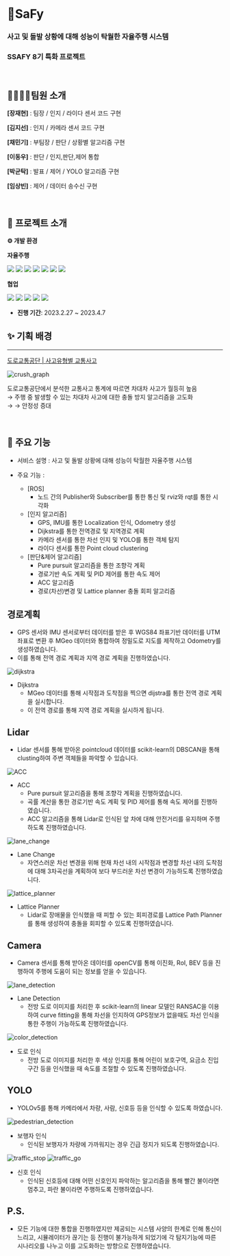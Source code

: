 

# 🚗SaFy

###  사고 및 돌발 상황에 대해 성능이 탁월한 자율주행 시스템
###  SSAFY 8기 특화 프로젝트
<br>

## 👨‍👩‍👧‍👦팀원 소개


**[장재현]** : 팀장 / 인지 / 라이다 센서 코드 구현


**[김지선]** : 인지 / 카메라 센서 코드 구현


**[채민기]** : 부팀장 / 판단 / 상황별 알고리즘 구현


**[이동우]** : 판단 / 인지,판단,제어 통합


**[박균탁]** : 발표 / 제어 / YOLO 알고리즘 구현


**[임상빈]** : 제어 / 데이터 송수신 구현



<br>

## 📆 프로젝트 소개

**⚙​ 개발 환경**

**자율주행**

<img src="https://img.shields.io/badge/ROS-22314E?style=for-the-badge&logo=ROS&logoColor=white"> <img src="https://img.shields.io/badge/Morai-000000?style=for-the-badge&logo=Morai&logoColor=white"> <img src="https://img.shields.io/badge/Python-3776AB?style=for-the-badge&logo=Python&logoColor=white"> <img src="https://img.shields.io/badge/OpenCV-5C3EE8?style=for-the-badge&logo=OpenCV&logoColor=white"> <img src="https://img.shields.io/badge/scikitlearn-F7931E?style=for-the-badge&logo=scikitlearn&logoColor=white"> <img src="https://img.shields.io/badge/PyTorch-EE4C2C?style=for-the-badge&logo=PyTorch&logoColor=white"> <img src="https://img.shields.io/badge/YOLO-00FFFF?style=for-the-badge&logo=YOLO&logoColor=white">
 
**협업**

<img src="https://img.shields.io/badge/gitlab-FC6D26?style=for-the-badge&logo=GitLab&logoColor=white"> <img src="https://img.shields.io/badge/jira-0052CC?style=for-the-badge&logo=Jira&logoColor=white"> <img src="https://img.shields.io/badge/MatterMOST-009688?style=for-the-badge&logo=Mattermost&logoColor=white"> <img src="https://img.shields.io/badge/Notion-EF1970?style=for-the-badge&logo=Notion&logoColor=white"> <img src="https://img.shields.io/badge/Discord-FDA061?style=for-the-badge&logo=Discord&logoColor=white">


- **진행 기간**: 2023.2.27  ~ 2023.4.7


## ✨ 기획 배경

---

[도로교통공단 | 사고유형별 교통사고](https://taas.koroad.or.kr/sta/acs/gus/selectAcdntTyTfcacd.do?menuId=WEB_KMP_OVT_MVT_TAG_ATT)

![crush_graph](https://user-images.githubusercontent.com/109489851/231025194-f01c5854-43de-4920-a0cc-fffcd7c19ef6.PNG)

도로교통공단에서 분석한 교통사고 통계에 따르면 차대차 사고가 월등히 높음
<br>
→ 주행 중 발생할 수 있는 차대차 사고에 대한 충돌 방지 알고리즘을 고도화
<br>
→ → 안정성 증대

<br>




## 🙌 주요 기능

- 서비스 설명 : 사고 및 돌발 상황에 대해 성능이 탁월한 자율주행 시스템

- 주요 기능 :
  - [ROS]
    - 노드 간의 Publisher와 Subscriber를 통한 통신 및 rviz와 rqt를 통한 시각화
  - [인지 알고리즘]
    - GPS, IMU를 통한 Localization 인식, Odometry 생성
    - Dijkstra를 통한 전역경로 및 지역경로 계획
    - 카메라 센서를 통한 차선 인지 및 YOLO를 통한 객체 탐지
    - 라이다 센서를 통한 Point cloud clustering
  - [판단&제어 알고리즘]
    - Pure pursuit 알고리즘을 통한 조향각 계획
    - 경로기반 속도 계획 및 PID 제어를 통한 속도 제어
    - ACC 알고리즘
    - 경로(차선)변경 및 Lattice planner 충돌 회피 알고리즘

## 경로계획

- GPS 센서와 IMU 센서로부터 데이터를 받은 후 WGS84 좌표기반 데이터를 UTM 좌표로 변환 후 MGeo 데이터와 통합하여 정밀도로 지도를 제작하고 Odometry를 생성하였습니다.
- 이를 통해 전역 경로 계획과 지역 경로 계획을 진행하였습니다. 

![dijkstra](https://user-images.githubusercontent.com/109489851/231050240-dd9c4dc9-54d5-4e4e-b2da-4d9eb857c8fc.gif)
- Dijkstra
  - MGeo 데이터를 통해 시작점과 도착점을 찍으면 dijstra를 통한 전역 경로 계획을 실시합니다.
  - 이 전역 경로를 통해 지역 경로 계획을 실시하게 됩니다.

## Lidar

- Lidar 센서를 통해 받아온 pointcloud 데이터를 scikit-learn의 DBSCAN을 통해 clusting하여 주변 객체들을 파악할 수 있습니다.

![ACC](https://user-images.githubusercontent.com/109489851/231050779-e3cad656-22f1-4b6b-9ab0-e229cd03b877.gif)
- ACC
  - Pure pursuit 알고리즘을 통해 조향각 계획을 진행하였습니다.
  - 곡률 계산을 통한 경로기반 속도 계획 및 PID 제어를 통해 속도 제어를 진행하였습니다.
  - ACC 알고리즘을 통해 Lidar로 인식된 앞 차에 대해 안전거리를 유지하며 주행하도록 진행하였습니다.

![lane_change](https://user-images.githubusercontent.com/109489851/231051150-a7e087a2-c39a-4dc8-b0d7-378184275997.gif)
- Lane Change
  - 자연스러운 차선 변경을 위해 현재 차선 내의 시작점과 변경할 차선 내의 도착점에 대해 3차곡선을 계획하여 보다 부드러운 차선 변경이 가능하도록 진행하였습니다.

![lattice_planner](https://user-images.githubusercontent.com/109489851/231051557-e76454ea-52d3-4aae-884a-6ccace69c3c9.gif)
- Lattice Planner
  - Lidar로 장애물을 인식했을 때 피할 수 있는 회피경로를 Lattice Path Planner를 통해 생성하여 충돌을 회피할 수 있도록 진행하였습니다.

## Camera

- Camera 센서를 통해 받아온 데이터를 openCV를 통해 이진화, RoI, BEV 등을 진행하여 주행에 도움이 되는 정보를 얻을 수 있습니다.

![lane_detection](https://user-images.githubusercontent.com/109489851/231051602-ee3ad10d-0749-4ef6-b921-37de4979edb6.gif)
- Lane Detection
  - 전방 도로 이미지를 처리한 후 scikit-learn의 linear 모델인 RANSAC을 이용하여 curve fitting을 통해 차선을 인지하여 GPS정보가 없을때도 차선 인식을 통한 주행이 가능하도록 진행하였습니다.

![color_detection](https://user-images.githubusercontent.com/109489851/231051780-a92c2a62-f07d-4f7b-a0a3-ba6d10b2f301.gif)
- 도로 인식
  - 전방 도로 이미지를 처리한 후 색상 인지를 통해 어린이 보호구역, 요금소 진입 구간 등을 인식했을 때 속도를 조절할 수 있도록 진행하였습니다.

## YOLO

- YOLOv5를 통해 카메라에서 차량, 사람, 신호등 등을 인식할 수 있도록 하였습니다.

![pedestrian_detection](https://user-images.githubusercontent.com/109489851/231052040-0c3c4c70-8195-43f3-a55b-a2b0033f8b77.gif)
- 보행자 인식
  - 인식된 보행자가 차량에 가까워지는 경우 긴급 정지가 되도록 진행하였습니다.

![traffic_stop](https://user-images.githubusercontent.com/109489851/231052187-124af8ca-995e-4add-b5a0-d3cfb28933ce.gif)
![traffic_go](https://user-images.githubusercontent.com/109489851/231052233-c2191b7f-5235-459d-9d29-0eecdede6673.gif)
- 신호 인식
  - 인식된 신호등에 대해 어떤 신호인지 파악하는 알고리즘을 통해 빨간 불이라면 멈추고, 파란 불이라면 주행하도록 진행하였습니다.
 
## P.S.

- 모든 기능에 대한 통합을 진행하였지만 제공되는 시스템 사양의 한계로 인해 통신이 느리고, 시뮬레이터가 끊기는 등 진행이 불가능하게 되었기에 각 탐지기능에 따른 시나리오를 나누고 이를 고도화하는 방향으로 진행하였습니다.
